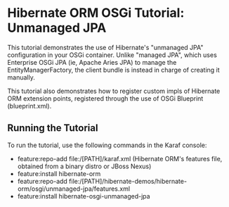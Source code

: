 # Hibernate ORM OSGi Tutorial: Unmanaged JPA

This tutorial demonstrates the use of Hibernate's "unmanaged JPA" configuration in your OSGi container.  Unlike
"managed JPA", which uses Enterprise OSGi JPA (ie, Apache Aries JPA) to manage the EntityManagerFactory, the client
bundle is instead in charge of creating it manually.

This tutorial also demonstrates how to register custom impls of Hibernate ORM extension points, registered through the
use of OSGi Blueprint (blueprint.xml).

## Running the Tutorial

To run the tutorial, use the following commands in the Karaf console:

- feature:repo-add file:/[PATH]/karaf.xml (Hibernate ORM's features file, obtained from a binary distro or JBoss Nexus)
- feature:install hibernate-orm
- feature:repo-add file:/[PATH]/hibernate-demos/hibernate-orm/osgi/unmanaged-jpa/features.xml
- feature:install hibernate-osgi-unmanaged-jpa